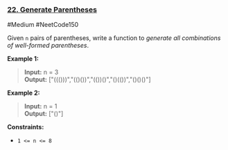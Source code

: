 ### [22. Generate Parentheses](https://leetcode.com/problems/generate-parentheses/)

#Medium #NeetCode150

Given `n` pairs of parentheses, write a function to _generate all combinations of well-formed parentheses_.

**Example 1:**

> **Input:** n = 3  
> **Output:** \["((()))","(()())","(())()","()(())","()()()"\]

**Example 2:**

> **Input:** n = 1  
> **Output:** \["()"\]

**Constraints:**

- `1 <= n <= 8`
